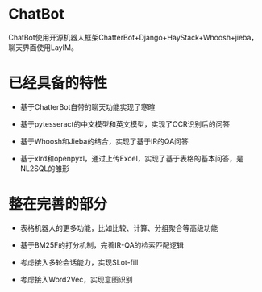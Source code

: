 # ChatBot
ChatBot使用开源机器人框架ChatterBot+Django+HayStack+Whoosh+jieba，聊天界面使用LayIM。

# 已经具备的特性
- 基于ChatterBot自带的聊天功能实现了寒暄

- 基于pytesseract的中文模型和英文模型，实现了OCR识别后的问答

- 基于Whoosh和Jieba的结合，实现了基于IR的QA问答

- 基于xlrd和openpyxl，通过上传Excel，实现了基于表格的基本问答，是NL2SQL的雏形


# 整在完善的部分
- 表格机器人的更多功能，比如比较、计算、分组聚合等高级功能

- 基于BM25F的打分机制，完善IR-QA的检索匹配逻辑

- 考虑接入多轮会话能力，实现SLot-fill

- 考虑接入Word2Vec，实现意图识别

